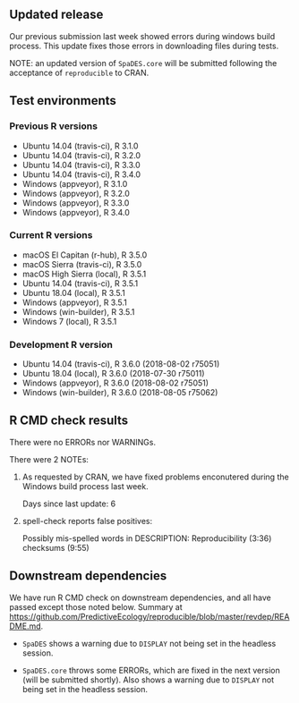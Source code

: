 ## Updated release

Our previous submission last week showed errors during windows build process.
This update fixes those errors in downloading files during tests.

NOTE: an updated version of `SpaDES.core` will be submitted following the acceptance of `reproducible` to CRAN.

## Test environments

### Previous R versions
* Ubuntu 14.04        (travis-ci), R 3.1.0
* Ubuntu 14.04        (travis-ci), R 3.2.0
* Ubuntu 14.04        (travis-ci), R 3.3.0
* Ubuntu 14.04        (travis-ci), R 3.4.0
* Windows              (appveyor), R 3.1.0
* Windows              (appveyor), R 3.2.0
* Windows              (appveyor), R 3.3.0
* Windows              (appveyor), R 3.4.0

### Current R versions
* macOS El Capitan     (r-hub), R 3.5.0
* macOS Sierra     (travis-ci), R 3.5.0
* macOS High Sierra    (local), R 3.5.1
* Ubuntu 14.04     (travis-ci), R 3.5.1
* Ubuntu 18.04         (local), R 3.5.1
* Windows           (appveyor), R 3.5.1
* Windows        (win-builder), R 3.5.1
* Windows 7            (local), R 3.5.1

### Development R version
* Ubuntu 14.04     (travis-ci), R 3.6.0 (2018-08-02 r75051)
* Ubuntu 18.04         (local), R 3.6.0 (2018-07-30 r75011)
* Windows           (appveyor), R 3.6.0 (2018-08-02 r75051)
* Windows        (win-builder), R 3.6.0 (2018-08-05 r75062)

## R CMD check results

There were no ERRORs nor WARNINGs.

There were 2 NOTEs:

1. As requested by CRAN, we have fixed problems enconutered during the Windows build process last week.

    Days since last update: 6

2. spell-check reports false positives: 

    Possibly mis-spelled words in DESCRIPTION:
      Reproducibility (3:36)
      checksums (9:55)
 
## Downstream dependencies

We have run R CMD check on downstream dependencies, and all have passed except those noted below.
Summary at https://github.com/PredictiveEcology/reproducible/blob/master/revdep/README.md.

* `SpaDES` shows a warning due to `DISPLAY` not being set in the headless session.

* `SpaDES.core` throws some ERRORs, which are fixed in the next version (will be submitted shortly).
  Also shows a warning due to `DISPLAY` not being set in the headless session.
